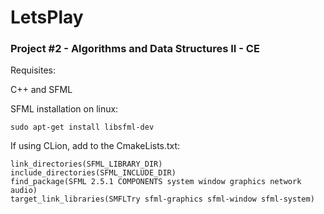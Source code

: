 # LetsPlay
### Project #2 - Algorithms and Data Structures II - CE

Requisites:

C++ and SFML

SFML installation on linux:

    sudo apt-get install libsfml-dev

If using CLion, add to the CmakeLists.txt:

    link_directories(SFML_LIBRARY_DIR)
    include_directories(SFML_INCLUDE_DIR)
    find_package(SFML 2.5.1 COMPONENTS system window graphics network audio)
    target_link_libraries(SMFLTry sfml-graphics sfml-window sfml-system)
